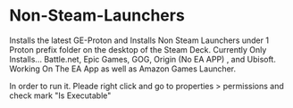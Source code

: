 # Non-Steam-Launchers
Installs the latest GE-Proton and Installs Non Steam Launchers under 1 Proton prefix folder on the desktop of the Steam Deck.  Currently Only Installs... Battle.net, Epic Games, GOG, Origin (No EA APP) , and Ubisoft. Working On The EA App as well as Amazon Games Launcher.


In order to run it. Pleade right click and go to properties > permissions and check mark "Is Executable"
